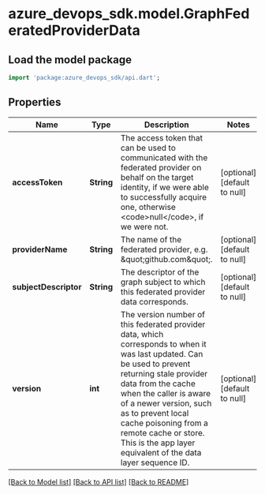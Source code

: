 # azure_devops_sdk.model.GraphFederatedProviderData

## Load the model package
```dart
import 'package:azure_devops_sdk/api.dart';
```

## Properties
Name | Type | Description | Notes
------------ | ------------- | ------------- | -------------
**accessToken** | **String** | The access token that can be used to communicated with the federated provider on behalf on the target identity, if we were able to successfully acquire one, otherwise &lt;code&gt;null&lt;/code&gt;, if we were not. | [optional] [default to null]
**providerName** | **String** | The name of the federated provider, e.g. \&quot;github.com\&quot;. | [optional] [default to null]
**subjectDescriptor** | **String** | The descriptor of the graph subject to which this federated provider data corresponds. | [optional] [default to null]
**version** | **int** | The version number of this federated provider data, which corresponds to when it was last updated. Can be used to prevent returning stale provider data from the cache when the caller is aware of a newer version, such as to prevent local cache poisoning from a remote cache or store. This is the app layer equivalent of the data layer sequence ID. | [optional] [default to null]

[[Back to Model list]](../README.md#documentation-for-models) [[Back to API list]](../README.md#documentation-for-api-endpoints) [[Back to README]](../README.md)


